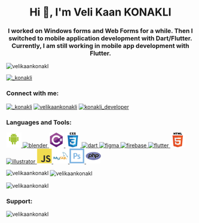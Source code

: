 <h1 align="center">Hi 👋, I'm Veli Kaan KONAKLI</h1>
<h3 align="center">I worked on Windows forms and Web Forms for a while. Then I switched to mobile application development with Dart/Flutter. Currently, I am still working in mobile app development with Flutter.</h3>

<p align="left"> <img src="https://komarev.com/ghpvc/?username=velikaankonakl&label=Profile%20views&color=0e75b6&style=flat" alt="velikaankonakl" /> </p>

<p align="left"> <a href="https://twitter.com/_konakli" target="blank"><img src="https://img.shields.io/twitter/follow/_konakli?logo=twitter&style=for-the-badge" alt="_konakli" /></a> </p>

<h3 align="left">Connect with me:</h3>
<p align="left">
<a href="https://twitter.com/_konakli" target="blank"><img align="center" src="https://raw.githubusercontent.com/rahuldkjain/github-profile-readme-generator/master/src/images/icons/Social/twitter.svg" alt="_konakli" height="30" width="40" /></a>
<a href="https://linkedin.com/in/velikaankonakli" target="blank"><img align="center" src="https://raw.githubusercontent.com/rahuldkjain/github-profile-readme-generator/master/src/images/icons/Social/linked-in-alt.svg" alt="velikaankonakli" height="30" width="40" /></a>
<a href="https://instagram.com/konakli_developer" target="blank"><img align="center" src="https://raw.githubusercontent.com/rahuldkjain/github-profile-readme-generator/master/src/images/icons/Social/instagram.svg" alt="konakli_developer" height="30" width="40" /></a>
</p>

<h3 align="left">Languages and Tools:</h3>
<p align="left"> <a href="https://developer.android.com" target="_blank" rel="noreferrer"> <img src="https://raw.githubusercontent.com/devicons/devicon/master/icons/android/android-original-wordmark.svg" alt="android" width="40" height="40"/> </a> <a href="https://www.blender.org/" target="_blank" rel="noreferrer"> <img src="https://download.blender.org/branding/community/blender_community_badge_white.svg" alt="blender" width="40" height="40"/> </a> <a href="https://www.w3schools.com/cs/" target="_blank" rel="noreferrer"> <img src="https://raw.githubusercontent.com/devicons/devicon/master/icons/csharp/csharp-original.svg" alt="csharp" width="40" height="40"/> </a> <a href="https://www.w3schools.com/css/" target="_blank" rel="noreferrer"> <img src="https://raw.githubusercontent.com/devicons/devicon/master/icons/css3/css3-original-wordmark.svg" alt="css3" width="40" height="40"/> </a> <a href="https://dart.dev" target="_blank" rel="noreferrer"> <img src="https://www.vectorlogo.zone/logos/dartlang/dartlang-icon.svg" alt="dart" width="40" height="40"/> </a> <a href="https://www.figma.com/" target="_blank" rel="noreferrer"> <img src="https://www.vectorlogo.zone/logos/figma/figma-icon.svg" alt="figma" width="40" height="40"/> </a> <a href="https://firebase.google.com/" target="_blank" rel="noreferrer"> <img src="https://www.vectorlogo.zone/logos/firebase/firebase-icon.svg" alt="firebase" width="40" height="40"/> </a> <a href="https://flutter.dev" target="_blank" rel="noreferrer"> <img src="https://www.vectorlogo.zone/logos/flutterio/flutterio-icon.svg" alt="flutter" width="40" height="40"/> </a> <a href="https://www.w3.org/html/" target="_blank" rel="noreferrer"> <img src="https://raw.githubusercontent.com/devicons/devicon/master/icons/html5/html5-original-wordmark.svg" alt="html5" width="40" height="40"/> </a> <a href="https://www.adobe.com/in/products/illustrator.html" target="_blank" rel="noreferrer"> <img src="https://www.vectorlogo.zone/logos/adobe_illustrator/adobe_illustrator-icon.svg" alt="illustrator" width="40" height="40"/> </a> <a href="https://developer.mozilla.org/en-US/docs/Web/JavaScript" target="_blank" rel="noreferrer"> <img src="https://raw.githubusercontent.com/devicons/devicon/master/icons/javascript/javascript-original.svg" alt="javascript" width="40" height="40"/> </a> <a href="https://www.mysql.com/" target="_blank" rel="noreferrer"> <img src="https://raw.githubusercontent.com/devicons/devicon/master/icons/mysql/mysql-original-wordmark.svg" alt="mysql" width="40" height="40"/> </a> <a href="https://www.photoshop.com/en" target="_blank" rel="noreferrer"> <img src="https://raw.githubusercontent.com/devicons/devicon/master/icons/photoshop/photoshop-line.svg" alt="photoshop" width="40" height="40"/> </a> <a href="https://www.php.net" target="_blank" rel="noreferrer"> <img src="https://raw.githubusercontent.com/devicons/devicon/master/icons/php/php-original.svg" alt="php" width="40" height="40"/> </a> </p>

<p><img align="left" src="https://github-readme-stats.vercel.app/api/top-langs?username=velikaankonakl&show_icons=true&locale=en&layout=compact" alt="velikaankonakl" /></p>

<p>&nbsp;<img align="center" src="https://github-readme-stats.vercel.app/api?username=velikaankonakl&show_icons=true&locale=en" alt="velikaankonakl" /></p>

<p><img align="center" src="https://github-readme-streak-stats.herokuapp.com/?user=velikaankonakl&" alt="velikaankonakl" /></p>

<h3 align="left">Support:</h3>
<p><a href="https://www.buymeacoffee.com/velikaankonakl"> <img align="left" src="https://cdn.buymeacoffee.com/buttons/v2/default-yellow.png" height="50" width="210" alt="velikaankonakl" /></a></p><br><br>
